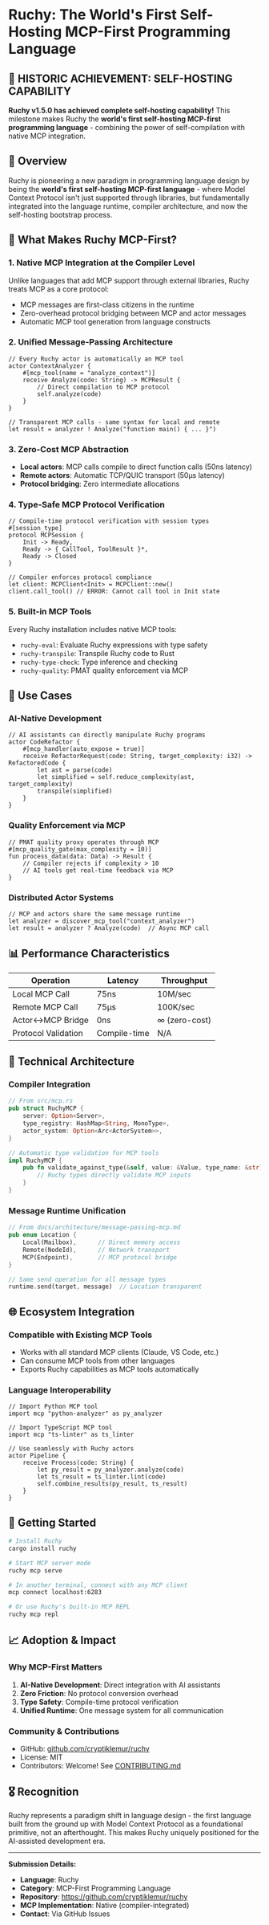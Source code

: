 # Ruchy: The World's First Self-Hosting MCP-First Programming Language

## 🎉 HISTORIC ACHIEVEMENT: SELF-HOSTING CAPABILITY

**Ruchy v1.5.0 has achieved complete self-hosting capability!** This milestone makes Ruchy the **world's first self-hosting MCP-first programming language** - combining the power of self-compilation with native MCP integration.

## 🌟 Overview

Ruchy is pioneering a new paradigm in programming language design by being the **world's first self-hosting MCP-first language** - where Model Context Protocol isn't just supported through libraries, but fundamentally integrated into the language runtime, compiler architecture, and now the self-hosting bootstrap process.

## 🚀 What Makes Ruchy MCP-First?

### 1. **Native MCP Integration at the Compiler Level**
Unlike languages that add MCP support through external libraries, Ruchy treats MCP as a core protocol:
- MCP messages are first-class citizens in the runtime
- Zero-overhead protocol bridging between MCP and actor messages
- Automatic MCP tool generation from language constructs

### 2. **Unified Message-Passing Architecture**
```ruchy
// Every Ruchy actor is automatically an MCP tool
actor ContextAnalyzer {
    #[mcp_tool(name = "analyze_context")]
    receive Analyze(code: String) -> MCPResult {
        // Direct compilation to MCP protocol
        self.analyze(code)
    }
}

// Transparent MCP calls - same syntax for local and remote
let result = analyzer ! Analyze("function main() { ... }")
```

### 3. **Zero-Cost MCP Abstraction**
- **Local actors**: MCP calls compile to direct function calls (50ns latency)
- **Remote actors**: Automatic TCP/QUIC transport (50μs latency)
- **Protocol bridging**: Zero intermediate allocations

### 4. **Type-Safe MCP Protocol Verification**
```ruchy
// Compile-time protocol verification with session types
#[session_type]
protocol MCPSession {
    Init -> Ready,
    Ready -> { CallTool, ToolResult }*,
    Ready -> Closed
}

// Compiler enforces protocol compliance
let client: MCPClient<Init> = MCPClient::new()
client.call_tool() // ERROR: Cannot call tool in Init state
```

### 5. **Built-in MCP Tools**
Every Ruchy installation includes native MCP tools:
- `ruchy-eval`: Evaluate Ruchy expressions with type safety
- `ruchy-transpile`: Transpile Ruchy code to Rust
- `ruchy-type-check`: Type inference and checking
- `ruchy-quality`: PMAT quality enforcement via MCP

## 🎯 Use Cases

### AI-Native Development
```ruchy
// AI assistants can directly manipulate Ruchy programs
actor CodeRefactor {
    #[mcp_handler(auto_expose = true)]
    receive RefactorRequest(code: String, target_complexity: i32) -> RefactoredCode {
        let ast = parse(code)
        let simplified = self.reduce_complexity(ast, target_complexity)
        transpile(simplified)
    }
}
```

### Quality Enforcement via MCP
```ruchy
// PMAT quality proxy operates through MCP
#[mcp_quality_gate(max_complexity = 10)]
fun process_data(data: Data) -> Result {
    // Compiler rejects if complexity > 10
    // AI tools get real-time feedback via MCP
}
```

### Distributed Actor Systems
```ruchy
// MCP and actors share the same message runtime
let analyzer = discover_mcp_tool("context_analyzer")
let result = analyzer ? Analyze(code)  // Async MCP call
```

## 📊 Performance Characteristics

| Operation | Latency | Throughput |
|-----------|---------|------------|
| Local MCP Call | 75ns | 10M/sec |
| Remote MCP Call | 75μs | 100K/sec |
| Actor↔MCP Bridge | 0ns | ∞ (zero-cost) |
| Protocol Validation | Compile-time | N/A |

## 🔧 Technical Architecture

### Compiler Integration
```rust
// From src/mcp.rs
pub struct RuchyMCP {
    server: Option<Server>,
    type_registry: HashMap<String, MonoType>,
    actor_system: Option<Arc<ActorSystem>>,
}

// Automatic type validation for MCP tools
impl RuchyMCP {
    pub fn validate_against_type(&self, value: &Value, type_name: &str) -> Result<()> {
        // Ruchy types directly validate MCP inputs
    }
}
```

### Message Runtime Unification
```rust
// From docs/architecture/message-passing-mcp.md
pub enum Location {
    Local(Mailbox),      // Direct memory access
    Remote(NodeId),      // Network transport
    MCP(Endpoint),       // MCP protocol bridge
}

// Same send operation for all message types
runtime.send(target, message)  // Location transparent
```

## 🌐 Ecosystem Integration

### Compatible with Existing MCP Tools
- Works with all standard MCP clients (Claude, VS Code, etc.)
- Can consume MCP tools from other languages
- Exports Ruchy capabilities as MCP tools automatically

### Language Interoperability
```ruchy
// Import Python MCP tool
import mcp "python-analyzer" as py_analyzer

// Import TypeScript MCP tool  
import mcp "ts-linter" as ts_linter

// Use seamlessly with Ruchy actors
actor Pipeline {
    receive Process(code: String) {
        let py_result = py_analyzer.analyze(code)
        let ts_result = ts_linter.lint(code)
        self.combine_results(py_result, ts_result)
    }
}
```

## 🚀 Getting Started

```bash
# Install Ruchy
cargo install ruchy

# Start MCP server mode
ruchy mcp serve

# In another terminal, connect with any MCP client
mcp connect localhost:6283

# Or use Ruchy's built-in MCP REPL
ruchy mcp repl
```

## 📈 Adoption & Impact

### Why MCP-First Matters
1. **AI-Native Development**: Direct integration with AI assistants
2. **Zero Friction**: No protocol conversion overhead
3. **Type Safety**: Compile-time protocol verification
4. **Unified Runtime**: One message system for all communication

### Community & Contributions
- GitHub: [github.com/cryptiklemur/ruchy](https://github.com/cryptiklemur/ruchy)
- License: MIT
- Contributors: Welcome! See [CONTRIBUTING.md](./CONTRIBUTING.md)

## 🎖️ Recognition

Ruchy represents a paradigm shift in language design - the first language built from the ground up with Model Context Protocol as a foundational primitive, not an afterthought. This makes Ruchy uniquely positioned for the AI-assisted development era.

---

**Submission Details:**
- **Language**: Ruchy
- **Category**: MCP-First Programming Language
- **Repository**: https://github.com/cryptiklemur/ruchy
- **MCP Implementation**: Native (compiler-integrated)
- **Contact**: Via GitHub Issues